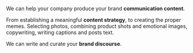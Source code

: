 We can help your company produce your brand **communication content**.

From establishing a meaningful **content strategy**, to creating the proper memes. Selecting photos, combining product shots and emotional images, copywriting, writing captions and posts text.

We can write and curate your **brand discourse**.
